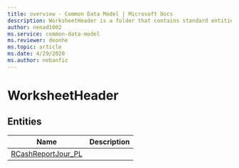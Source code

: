 ```yaml
---
title: overview - Common Data Model | Microsoft Docs
description: WorksheetHeader is a folder that contains standard entities related to the Common Data Model.
author: nenad1002
ms.service: common-data-model
ms.reviewer: deonhe
ms.topic: article
ms.date: 4/29/2020
ms.author: nebanfic
---
```


# WorksheetHeader


## Entities

|Name|Description|
|---|---|
|[RCashReportJour_PL](RCashReportJour_PL.md)||
